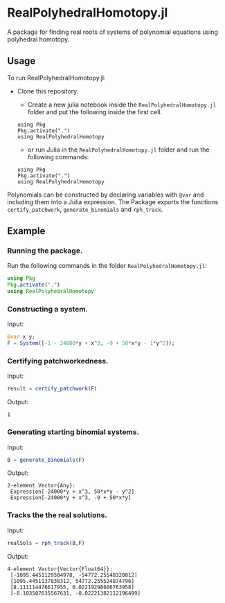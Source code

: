 # RealPolyhedralHomotopy.jl
A package for finding real roots of systems of polynomial equations using polyhedral homotopy.

## Usage
To run RealPolyhedralHomotopy.jl:
- Clone this repository.
    - Create a new julia notebook inside the `RealPolyhedralHomotopy.jl` folder and put the following inside the first cell.
    ```
    using Pkg
    Pkg.activate(".")
    using RealPolyhedralHomotopy
    ```
    
    - or run Julia in the `RealPolyhedralHomotopy.jl` folder and run the following commands:
    ```
    using Pkg
    Pkg.activate(".")
    using RealPolyhedralHomotopy
    ```

Polynomials can be constructed by declaring variables with `@var` and including them into a Julia expression.
The Package exports the functions `certify_patchwork`, `generate_binomials` and `rph_track`.

## Example
### Running the package.
Run the following commands in the folder `RealPolyhedralHomotopy.jl`:
```julia
using Pkg
Pkg.activate(".")
using RealPolyhedralHomotopy
```

### Constructing a system.
Input:
```julia
@var x y;
F = System([-1 - 24000*y + x^3, -9 + 50*x*y - 1*y^2]);
```
### Certifying patchworkedness.
Input:
```julia
result = certify_patchwork(F)
```

Output:
```
1
```


### Generating starting binomial systems.
Input:
```julia
B = generate_binomials(F)
```
Output:
```
2-element Vector{Any}:
 Expression[-24000*y + x^3, 50*x*y - y^2]
 Expression[-24000*y + x^3, -9 + 50*x*y]
```


### Tracks the the real solutions.
Input:
```julia
realSols = rph_track(B,F)
```
Output:
```
4-element Vector{Vector{Float64}}:
 [-1095.4451129504978, -54772.25548320812]
 [1095.4451137838312, 54772.255524874796]
 [8.111114476617955, 0.02219298606763958]
 [-8.103507635567631, -0.02221382112196499]
```




